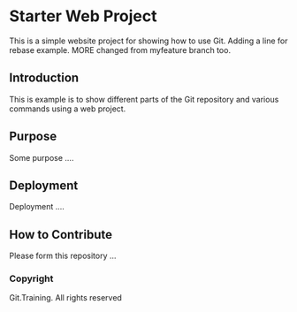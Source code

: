 # Starter Web Project

This is a simple website project for
showing how to use Git. Adding a line for rebase example. MORE changed from myfeature branch too.

## Introduction

This is example is to show different parts
of the Git repository and various commands
using a web project.

## Purpose

Some purpose ....

## Deployment

Deployment ....

## How to Contribute

Please form this repository ...

### Copyright
Git.Training. All rights reserved